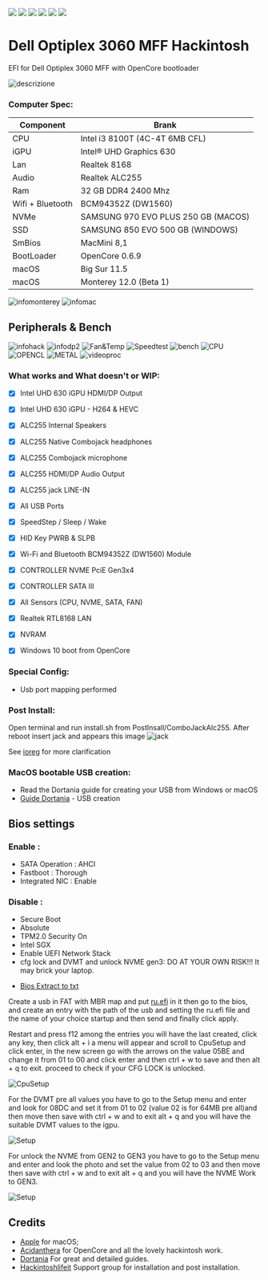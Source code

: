 [![](https://img.shields.io/badge/Gitter%20HL%20Community-Chat-informational?style=flat&logo=gitter&logoColor=white&color=ed1965)](https://gitter.im/Hackintosh-Life-IT/community)
[![](https://img.shields.io/badge/EFI-Release-informational?style=flat&logo=apple&logoColor=white&color=9debeb)](https://github.com/Lorys89/DELL_OPTIPLEX_3060_MFF/releases)
[![](https://img.shields.io/badge/Telegram-HackintoshLifeIT-informational?style=flat&logo=telegram&logoColor=white&color=5fb659)](https://t.me/HackintoshLife_it)
[![](https://img.shields.io/badge/Facebook-HackintoshLifeIT-informational?style=flat&logo=facebook&logoColor=white&color=3a4dc9)](https://www.facebook.com/hackintoshlife/)
[![](https://img.shields.io/badge/Instagram-HackintoshLifeIT-informational?style=flat&logo=instagram&logoColor=white&color=8a178a)](https://www.instagram.com/hackintoshlife.it_official/)
[![](https://img.shields.io/badge/PayPal-HackintoshLifeIT-informational?style=flat&logo=paypal&logoColor=white&color=00B2EE)](https://www.paypal.com/cgi-bin/webscr?cmd=_s-xclick&hosted_button_id=RWBVVWL8H9JC2&source=url)

# Dell Optiplex 3060 MFF Hackintosh

EFI for Dell Optiplex 3060 MFF with OpenCore bootloader

![descrizione](./Screenshot/pc.jpg)

### Computer Spec:

| Component        | Brank                              |
| ---------------- | ---------------------------------- |
| CPU              | Intel i3 8100T (4C-4T 6MB CFL)     |
| iGPU             | Intel® UHD Graphics 630            |
| Lan              | Realtek 8168                       |
| Audio            | Realtek ALC255                     |
| Ram              | 32 GB DDR4 2400 Mhz                |
| Wifi + Bluetooth | BCM94352Z (DW1560)                 |
| NVMe             | SAMSUNG 970 EVO PLUS 250 GB (MACOS)|
| SSD              | SAMSUNG 850 EVO 500 GB (WINDOWS)   |
| SmBios           | MacMini 8,1                        |
| BootLoader       | OpenCore 0.6.9                     |
| macOS            | Big Sur 11.5                       |
| macOS            | Monterey 12.0 (Beta 1)             |


![infomonterey](./Screenshot/infomonterey.png)
![infomac](./Screenshot/infomac.png)

## Peripherals & Bench

![infohack](./Screenshot/hackintooldevice.png)
![infodp2](./Screenshot/DpciScreen2.png)
![Fan&Temp](./Screenshot/fantemp.png)
![Speedtest](./Screenshot/speedtest.png)
![bench](./Screenshot/RAM-NVME.png)
![CPU](./Screenshot/cpu.png)
![OPENCL](./Screenshot/opencl.png)
![METAL](./Screenshot/metal.png)
![videoproc](./Screenshot/videoproc.png)


### What works and What doesn't or WIP:

- [x] Intel UHD 630 iGPU HDMI/DP Output
- [x] Intel UHD 630 iGPU - H264 & HEVC
- [x] ALC255 Internal Speakers
- [x] ALC255 Native Combojack headphones
- [x] ALC255 Combojack microphone
- [x] ALC255 HDMI/DP Audio Output
- [x] ALC255 jack LINE-IN
- [x] All USB Ports 
- [x] SpeedStep / Sleep / Wake
- [x] HID Key PWRB & SLPB 
- [x] Wi-Fi and Bluetooth BCM94352Z (DW1560) Module
- [x] CONTROLLER NVME PciE Gen3x4
- [x] CONTROLLER SATA III
- [x] All Sensors (CPU, NVME, SATA, FAN)
- [x] Realtek RTL8168 LAN
- [x] NVRAM
- [x] Windows 10 boot from OpenCore



### Special Config:

- Usb port mapping performed

### Post Install:

Open terminal and run install.sh from PostInsall/ComboJackAlc255. After reboot insert jack and appears this image
![jack](./Screenshot/Combojackfix.png)

See [ioreg](./ioregMacmini.ioreg) for more clarification

### MacOS bootable USB creation:
- Read the Dortania guide for creating your USB from Windows or macOS
- [Guide Dortania](https://dortania.github.io/OpenCore-Install-Guide/installer-guide/) - USB creation


## Bios settings
### Enable :
* SATA Operation : AHCI
* Fastboot : Thorough
* Integrated NIC : Enable


### Disable : 
* Secure Boot
* Absolute
* TPM2.0 Security On
* Intel SGX
* Enable UEFI Network Stack
* cfg lock and DVMT and unlock NVME gen3: DO AT YOUR OWN RISK!!! It may brick your laptop.

- [Bios Extract to txt](https://github.com/Lorys89/DELL_OPTIPLEX_3060_MFF/raw/main/TOOLS%20EFI%20MOD/bios%203%203060mff%20085C.txt)
 
Create a usb in FAT with MBR map and put [ru.efi](https://github.com/Lorys89/DELL_OPTIPLEX_3060_MFF/raw/main/TOOLS%20EFI%20MOD/RU.efi) in it 
then go to the bios, and create an entry with the path of the usb and setting the ru.efi file and the name of 
your choice startup and then send and finally click apply.

Restart and press f12 among the entries you will have the last created, click any key, then click alt + ì a menu will appear and
scroll to CpuSetup and click enter, in the new screen go with the arrows on the value 05BE and change it from 01 to 00 and click 
enter and then ctrl + w to save and then alt + q to exit. proceed to check if your CFG LOCK is unlocked.

![CpuSetup](./TOOLS%20EFI%20MOD/CFG.bmp)

For the DVMT pre all values you have to go to the Setup menu and enter and look for 08DC and set it from 01 to 02 (value 02 is for 64MB pre all)and then move then save with ctrl + w and to exit alt + q and you will have the suitable DVMT values to the igpu. 

![Setup](./TOOLS%20EFI%20MOD/DVMT.bmp)

For unlock the NVME from GEN2 to GEN3 you have to go to the Setup menu and enter and look the photo and set the value from 02 to 03 and then move then save with ctrl + w and to exit alt + q and you will have the NVME Work to GEN3. 

![Setup](./TOOLS%20EFI%20MOD/NVME.bmp)

## Credits

- [Apple](https://apple.com) for macOS;
- [Acidanthera](https://github.com/acidanthera) for OpenCore and all the lovely hackintosh work.
- [Dortania](https://dortania.github.io/OpenCore-Install-Guide/config-laptop.plist/icelake.html) For great and detailed guides.
- [Hackintoshlifeit](https://github.com/Hackintoshlifeit) Support group for installation and post installation.
